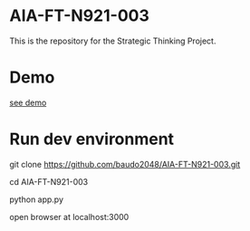 # AIA-FT-N921-003
This is the repository for the Strategic Thinking Project.


# Demo
[see demo](https://trafficline.herokuapp.com/)

# Run dev environment

  git clone https://github.com/baudo2048/AIA-FT-N921-003.git

  cd AIA-FT-N921-003

  python app.py

  open browser at localhost:3000
